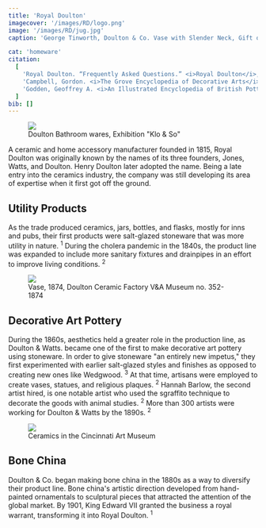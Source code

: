 ```yaml
---
title: 'Royal Doulton'
imagecover: '/images/RD/logo.png'
image: '/images/RD/jug.jpg'
caption: 'George Tinworth, Doulton & Co. Vase with Slender Neck, Gift of Edward Judd'

cat: 'homeware'
citation:
  [
    'Royal Doulton. “Frequently Asked Questions.” <i>Royal Doulton</i>, 2015, <a target="_blank" rel="noopener noreferrer" href="https://www.royaldoulton.com/en-us/customer-service/faq">www.royaldoulton.com/en-us/customer-service/faq</a>. Accessed 12 Mar. 2023.',
    'Campbell, Gordon. <i>The Grove Encyclopedia of Decorative Arts</i>. Oxford University Press, 2006.',
    'Godden, Geoffrey A. <i>An Illustrated Encyclopedia of British Pottery and Porcelain</i>. Harveys Books, 1992, p. 149.',
  ]
bib: []
---
```


<!-- @format -->

<figure className="fig-align-right">
  <img src="/images/RD/toilet.jpg" />
  <figcaption>Doulton Bathroom wares, Exhibition "Klo & So"</figcaption>
</figure>

A ceramic and home accessory manufacturer founded in 1815, Royal Doulton was originally known by the names of its three founders, Jones, Watts, and Doulton. Henry Doulton later adopted the name. Being a late entry into the ceramics industry, the company was still developing its area of expertise when it first got off the ground.

## Utility Products

As the trade produced ceramics, jars, bottles, and flasks, mostly for inns and pubs, their first products were salt-glazed stoneware that was more utility in nature. <sup>1</sup> During the cholera pandemic in the 1840s, the product line was expanded to include more sanitary fixtures and drainpipes in an effort to improve living conditions. <sup>2</sup>

<figure className="fig-align-left">
  <img src="/images/RD/Doulton.jpg" />
  <figcaption>Vase, 1874, Doulton Ceramic Factory V&A Museum no. 352-1874</figcaption>
</figure>

## Decorative Art Pottery

During the 1860s, aesthetics held a greater role in the production line, as Doulton & Watts. became one of the first to make decorative art pottery using stoneware. In order to give stoneware "an entirely new impetus," they first experimented with earlier salt-glazed styles and finishes as opposed to creating new ones like Wedgwood. <sup>3</sup> At that time, artisans were employed to create vases, statues, and religious plaques. <sup>2</sup> Hannah Barlow, the second artist hired, is one notable artist who used the sgraffito technique to decorate the goods with animal studies. <sup>2</sup> More than 300 artists were working for Doulton & Watts by the 1890s. <sup>2</sup>

<figure className="fig-align-right">
  <img src="/images/RD/bone.jpg" />
  <figcaption>Ceramics in the Cincinnati Art Museum</figcaption>
</figure>

## Bone China

Doulton & Co. began making bone china in the 1880s as a way to diversify their product line. Bone china's artistic direction developed from hand-painted ornamentals to sculptural pieces that attracted the attention of the global market. By 1901, King Edward VII granted the business a royal warrant, transforming it into Royal Doulton. <sup>1</sup>
